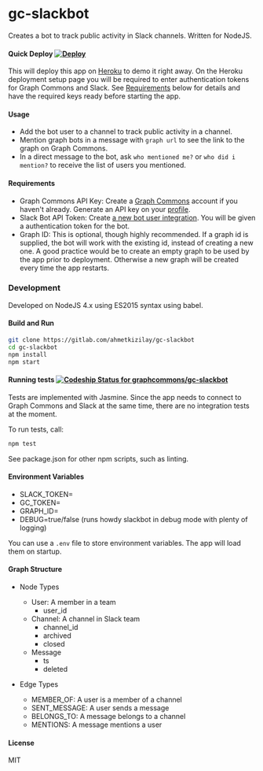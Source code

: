 # gc-slackbot

Creates a bot to track public activity in Slack channels. Written for NodeJS.

#### Quick Deploy [![Deploy](https://www.herokucdn.com/deploy/button.svg)](https://heroku.com/deploy?template=https://github.com/graphcommons/gc-slackbot)
This will deploy this app on [Heroku](https://heroku.com) to demo it right away. On the Heroku deployment setup page you will be required to enter authentication tokens for Graph Commons and Slack. See [Requirements](#Requirements) below for details and have the required keys ready before starting the app.

#### Usage
* Add the bot user to a channel to track public activity in a channel.
* Mention graph bots in a message with `graph url` to see the link to the graph on Graph Commons.
* In a direct message to the bot, ask `who mentioned me?` or `who did i mention?` to receive the
list of users you mentioned.

#### Requirements
* Graph Commons API Key: Create a [Graph Commons](https://graphcommons.com) account if you haven't already. Generate an API key on your [profile](https://graphcommons.com/me/edit).
* Slack Bot API Token: Create [a new bot user integration](https://my.slack.com/services/new/bot). You will be given a authentication token for the bot.
* Graph ID: This is optional, though highly recommended. If a graph id is supplied, the bot will work with the existing id, instead of creating a new one. A good practice would be to create an empty graph to be used by the app prior to deployment. Otherwise a new graph will be created every time the app restarts.


### Development
Developed on NodeJS 4.x using ES2015 syntax using babel.

#### Build and Run
```sh
git clone https://gitlab.com/ahmetkizilay/gc-slackbot
cd gc-slackbot
npm install
npm start
```

#### Running tests [ ![Codeship Status for graphcommons/gc-slackbot](https://codeship.com/projects/80427530-b6c3-0133-30ec-5ef9b905983d/status?branch=master)](https://codeship.com/projects/134462)
Tests are implemented with Jasmine. Since the app needs to connect to Graph Commons and Slack at the same
time, there are no integration tests at the moment.

To run tests, call:
```sh
npm test
```

See package.json for other npm scripts, such as linting.

#### Environment Variables
* SLACK_TOKEN=
* GC_TOKEN=
* GRAPH_ID=
* DEBUG=true/false (runs howdy slackbot in debug mode with plenty of logging)

You can use a `.env` file to store environment variables. The app will load them
on startup.

#### Graph Structure
- Node Types
  * User: A member in a team
    - user_id
  * Channel: A channel in Slack team
    - channel_id
    - archived
    - closed
  * Message
    - ts
    - deleted

- Edge Types
  * MEMBER_OF: A user is a member of a channel
  * SENT_MESSAGE: A user sends a message
  * BELONGS_TO: A message belongs to a channel
  * MENTIONS: A message mentions a user

#### License
MIT

